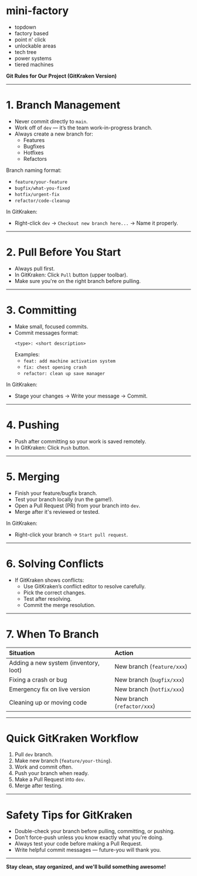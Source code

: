 # mini-factory

- topdown
- factory based
- point n' click
- unlockable areas
- tech tree
- power systems
- tiered machines


**Git Rules for Our Project (GitKraken Version)**

---

# 1. Branch Management
- Never commit directly to `main`.
- Work off of `dev` — it’s the team work-in-progress branch.
- Always create a new branch for:
  - Features
  - Bugfixes
  - Hotfixes
  - Refactors

Branch naming format:
- `feature/your-feature`
- `bugfix/what-you-fixed`
- `hotfix/urgent-fix`
- `refactor/code-cleanup`

In GitKraken:
- Right-click `dev` -> `Checkout new branch here...` -> Name it properly.

---

# 2. Pull Before You Start
- Always pull first.
- In GitKraken: Click `Pull` button (upper toolbar).
- Make sure you're on the right branch before pulling.

---

# 3. Committing
- Make small, focused commits.
- Commit messages format:
  ```
  <type>: <short description>
  ```
  Examples:
  - `feat: add machine activation system`
  - `fix: chest opening crash`
  - `refactor: clean up save manager`

In GitKraken:
- Stage your changes -> Write your message -> Commit.

---

# 4. Pushing
- Push after committing so your work is saved remotely.
- In GitKraken: Click `Push` button.

---

# 5. Merging
- Finish your feature/bugfix branch.
- Test your branch locally (run the game!).
- Open a Pull Request (PR) from your branch into `dev`.
- Merge after it's reviewed or tested.

In GitKraken:
- Right-click your branch -> `Start pull request`.

---

# 6. Solving Conflicts
- If GitKraken shows conflicts:
  - Use GitKraken’s conflict editor to resolve carefully.
  - Pick the correct changes.
  - Test after resolving.
  - Commit the merge resolution.

---

# 7. When To Branch
| Situation | Action |
|:----------|:-------|
| Adding a new system (inventory, loot) | New branch (`feature/xxx`) |
| Fixing a crash or bug | New branch (`bugfix/xxx`) |
| Emergency fix on live version | New branch (`hotfix/xxx`) |
| Cleaning up or moving code | New branch (`refactor/xxx`) |

---

# Quick GitKraken Workflow
1. Pull `dev` branch.
2. Make new branch (`feature/your-thing`).
3. Work and commit often.
4. Push your branch when ready.
5. Make a Pull Request into `dev`.
6. Merge after testing.

---

# Safety Tips for GitKraken
- Double-check your branch before pulling, committing, or pushing.
- Don't force-push unless you know exactly what you're doing.
- Always test your code before making a Pull Request.
- Write helpful commit messages — future-you will thank you.

---

**Stay clean, stay organized, and we'll build something awesome!**
